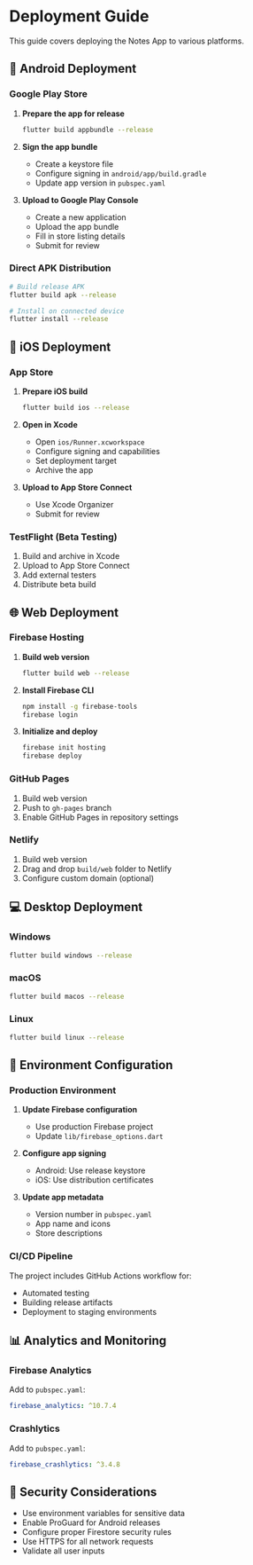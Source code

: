 # Deployment Guide

This guide covers deploying the Notes App to various platforms.

## 📱 Android Deployment

### Google Play Store

1. **Prepare the app for release**
   ```bash
   flutter build appbundle --release
   ```

2. **Sign the app bundle**
   - Create a keystore file
   - Configure signing in `android/app/build.gradle`
   - Update app version in `pubspec.yaml`

3. **Upload to Google Play Console**
   - Create a new application
   - Upload the app bundle
   - Fill in store listing details
   - Submit for review

### Direct APK Distribution

```bash
# Build release APK
flutter build apk --release

# Install on connected device
flutter install --release
```

## 🍎 iOS Deployment

### App Store

1. **Prepare iOS build**
   ```bash
   flutter build ios --release
   ```

2. **Open in Xcode**
   - Open `ios/Runner.xcworkspace`
   - Configure signing and capabilities
   - Set deployment target
   - Archive the app

3. **Upload to App Store Connect**
   - Use Xcode Organizer
   - Submit for review

### TestFlight (Beta Testing)

1. Build and archive in Xcode
2. Upload to App Store Connect
3. Add external testers
4. Distribute beta build

## 🌐 Web Deployment

### Firebase Hosting

1. **Build web version**
   ```bash
   flutter build web --release
   ```

2. **Install Firebase CLI**
   ```bash
   npm install -g firebase-tools
   firebase login
   ```

3. **Initialize and deploy**
   ```bash
   firebase init hosting
   firebase deploy
   ```

### GitHub Pages

1. Build web version
2. Push to `gh-pages` branch
3. Enable GitHub Pages in repository settings

### Netlify

1. Build web version
2. Drag and drop `build/web` folder to Netlify
3. Configure custom domain (optional)

## 💻 Desktop Deployment

### Windows

```bash
flutter build windows --release
```

### macOS

```bash
flutter build macos --release
```

### Linux

```bash
flutter build linux --release
```

## 🔧 Environment Configuration

### Production Environment

1. **Update Firebase configuration**
   - Use production Firebase project
   - Update `lib/firebase_options.dart`

2. **Configure app signing**
   - Android: Use release keystore
   - iOS: Use distribution certificates

3. **Update app metadata**
   - Version number in `pubspec.yaml`
   - App name and icons
   - Store descriptions

### CI/CD Pipeline

The project includes GitHub Actions workflow for:
- Automated testing
- Building release artifacts
- Deployment to staging environments

## 📊 Analytics and Monitoring

### Firebase Analytics

Add to `pubspec.yaml`:
```yaml
firebase_analytics: ^10.7.4
```

### Crashlytics

Add to `pubspec.yaml`:
```yaml
firebase_crashlytics: ^3.4.8
```

## 🔐 Security Considerations

- Use environment variables for sensitive data
- Enable ProGuard for Android releases
- Configure proper Firestore security rules
- Use HTTPS for all network requests
- Validate all user inputs
